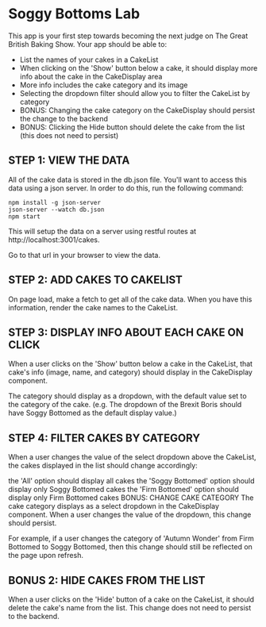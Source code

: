 # Soggy Bottoms Lab

This app is your first step towards becoming the next judge on The Great British Baking Show. Your app should be able to:

* List the names of your cakes in a CakeList
* When clicking on the 'Show' button below a cake, it should display more info about the cake in the CakeDisplay area
* More info includes the cake category and its image
* Selecting the dropdown filter should allow you to filter the CakeList by category
* BONUS: Changing the cake category on the CakeDisplay should persist the change to the backend
* BONUS: Clicking the Hide button should delete the cake from the list (this does not need to persist)

## STEP 1: VIEW THE DATA
All of the cake data is stored in the db.json file. You'll want to access this data using a json server. In order to do this, run the following command:

```
npm install -g json-server
json-server --watch db.json
npm start
```

This will setup the data on a server using restful routes at http://localhost:3001/cakes.

Go to that url in your browser to view the data.

## STEP 2: ADD CAKES TO CAKELIST
On page load, make a fetch to get all of the cake data. When you have this information, render the cake names to the CakeList.

## STEP 3: DISPLAY INFO ABOUT EACH CAKE ON CLICK
When a user clicks on the 'Show' button below a cake in the CakeList, that cake's info (image, name, and category) should display in the CakeDisplay component.

The category should display as a dropdown, with the default value set to the category of the cake. (e.g. The dropdown of the Brexit Boris should have Soggy Bottomed as the default display value.)

## STEP 4: FILTER CAKES BY CATEGORY
When a user changes the value of the select dropdown above the CakeList, the cakes displayed in the list should change accordingly:

the 'All' option should display all cakes
the 'Soggy Bottomed' option should display only Soggy Bottomed cakes
the 'Firm Bottomed' option should display only Firm Bottomed cakes
BONUS: CHANGE CAKE CATEGORY
The cake category displays as a select dropdown in the CakeDisplay component. When a user changes the value of the dropdown, this change should persist.

For example, if a user changes the category of 'Autumn Wonder' from Firm Bottomed to Soggy Bottomed, then this change should still be reflected on the page upon refresh.

## BONUS 2: HIDE CAKES FROM THE LIST
When a user clicks on the 'Hide' button of a cake on the CakeList, it should delete the cake's name from the list. This change does not need to persist to the backend.
